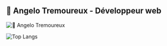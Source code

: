 ## 👋 Angelo Tremoureux - Développeur web

![👋 Angelo Tremoureux](https://github-readme-stats.vercel.app/api?username=angelotremoureux&count_private=true&show_icons=true&theme=radical&locale=fr)


![Top Langs](https://github-readme-stats.vercel.app/api/top-langs/?username=angelotremoureux&layout=compact&locale=fr&theme=radical)
